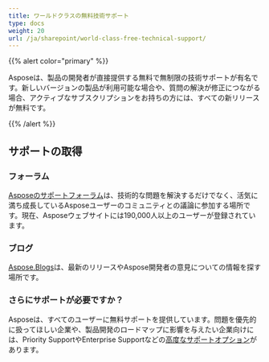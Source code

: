 ```yaml
---
title: ワールドクラスの無料技術サポート
type: docs
weight: 20
url: /ja/sharepoint/world-class-free-technical-support/
---
```


{{% alert color="primary" %}} 

Asposeは、製品の開発者が直接提供する無料で無制限の技術サポートが有名です。新しいバージョンの製品が利用可能な場合や、質問の解決が修正につながる場合、アクティブなサブスクリプションをお持ちの方には、すべての新リリースが無料です。

{{% /alert %}} 
## **サポートの取得**
### **フォーラム**
[Asposeのサポートフォーラム](https://forum.aspose.com/)は、技術的な問題を解決するだけでなく、活気に満ち成長しているAsposeユーザーのコミュニティとの議論に参加する場所です。現在、Asposeウェブサイトには190,000人以上のユーザーが登録されています。
### **ブログ**
[Aspose.Blogs](https://blog.aspose.com/)は、最新のリリースやAspose開発者の意見についての情報を探す場所です。
### **さらにサポートが必要ですか？**
Asposeは、すべてのユーザーに無料サポートを提供しています。問題を優先的に扱ってほしい企業や、製品開発のロードマップに影響を与えたい企業向けには、Priority SupportやEnterprise Supportなどの[高度なサポートオプション](https://helpdesk.aspose.com/kb/faq/2-Developer-Business-Support-Key-Benefits-Conditions)があります。
